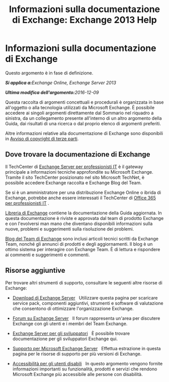 ﻿---
title: 'Informazioni sulla documentazione di Exchange: Exchange 2013 Help'
TOCTitle: Informazioni sulla documentazione di Exchange
ms:assetid: cbc07e0d-2884-4e5d-8065-39b7f6299b9b
ms:mtpsurl: https://technet.microsoft.com/it-it/library/Dd351146(v=EXCHG.150)
ms:contentKeyID: 50479795
ms.date: 05/23/2018
mtps_version: v=EXCHG.150
ms.translationtype: MT
---

# Informazioni sulla documentazione di Exchange

Questo argomento è in fase di definizione. 

_<strong>Si applica a:</strong>Exchange Online, Exchange Server 2013_

_<strong>Ultima modifica dell'argomento:</strong>2016-12-09_

Questa raccolta di argomenti concettuali e procedurali è organizzata in base all'oggetto o alla tecnologia utilizzati da Microsoft Exchange. È possibile accedere ai singoli argomenti direttamente dal Sommario nel riquadro a sinistra, da un collegamento presente all'interno di un altro argomento della Guida, dai risultati di una ricerca o dal proprio elenco di argomenti preferiti.

Altre informazioni relative alla documentazione di Exchange sono disponibili in [Avviso di copyright di terze parti](https://docs.microsoft.com/it-it/exchange/about-exchange-documentation/third-party-copyright-notices).

## Dove trovare la documentazione di Exchange

Il TechCenter di [Exchange Server per professionisti IT](https://go.microsoft.com/fwlink/p/?linkid=34165) è il gateway principale a informazioni tecniche approfondite su Microsoft Exchange. Tramite il sito TechCenter posizionato nel sito Microsoft TechNet, è possibile accedere Exchange raccolta e Exchange Blog del Team.

Se si è un amministratore per una distribuzione Exchange Online o ibrida di Exchange, potrebbe anche essere interessati il TechCenter di [Office 365 per professionisti IT](https://go.microsoft.com/fwlink/p/?linkid=282341) .

[Libreria di Exchange](https://go.microsoft.com/fwlink/p/?linkid=82055) contiene la documentazione della Guida aggiornata. In questa documentazione è riviste e approvata dal team di prodotto Exchange e con l'evolversi man mano che diventano disponibili informazioni sulla nuove, problemi e suggerimenti sulla risoluzione dei problemi.

[Blog del Team di Exchange](https://go.microsoft.com/fwlink/p/?linkid=178595) sono inclusi articoli tecnici scritti da Exchange Team, nonché gli annunci di prodotti e degli aggiornamenti. Il blog è un ottimo sistema per interagire con Exchange Team. È di lettura e rispondere ai commenti e suggerimenti e commenti.

## Risorse aggiuntive

Per trovare altri strumenti di supporto, consultare le seguenti altre risorse di Exchange:

  - [Download di Exchange Server](https://go.microsoft.com/fwlink/p/?linkid=179447)   Utilizzare questa pagina per scaricare service pack, componenti aggiuntivi, strumenti e software di valutazione che consentono di ottimizzare l'organizzazione Exchange.

  - [Forum su Exchange Server](https://go.microsoft.com/fwlink/p/?linkid=60612)   Il forum rappresenta un'area per discutere Exchange con gli utenti e i membri del Team Exchange.

  - [Exchange Server per gli sviluppatori](https://go.microsoft.com/fwlink/p/?linkid=24705)   È possibile trovare documentazione per gli sviluppatori Exchange qui.

  - [Supporto per Microsoft Exchange Server](https://go.microsoft.com/fwlink/p/?linkid=283967)   Effettua estrazione in questa pagina per le risorse di supporto per più versioni di Exchange.

  - [Accessibilità per gli utenti disabili](https://docs.microsoft.com/it-it/exchange/about-exchange-documentation/accessibility)   In questo argomento vengono fornite informazioni importanti su funzionalità, prodotti e servizi che rendono Microsoft Exchange più accessibile alle persone con disabilità.

